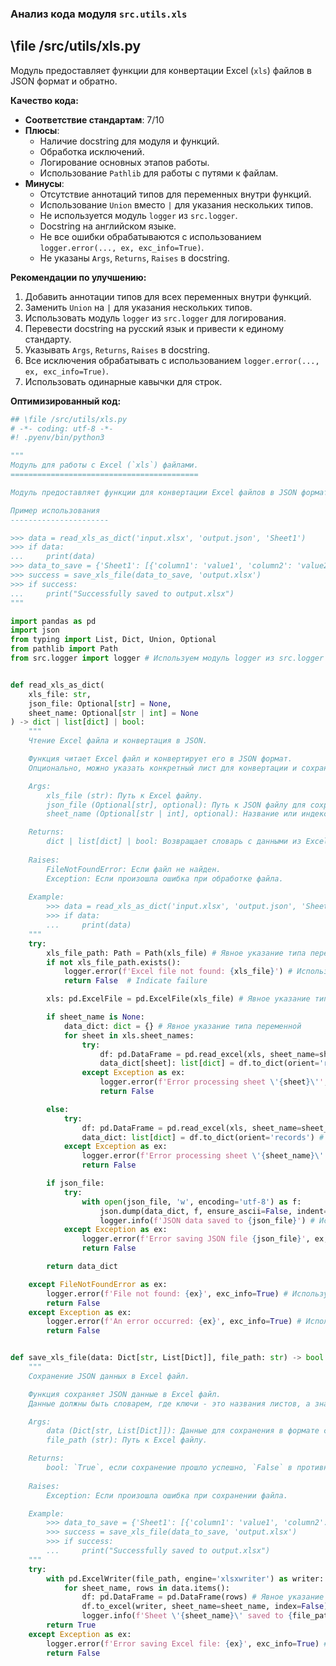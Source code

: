 ### **Анализ кода модуля `src.utils.xls`**

## \file /src/utils/xls.py

Модуль предоставляет функции для конвертации Excel (`xls`) файлов в JSON формат и обратно.

**Качество кода:**

- **Соответствие стандартам**: 7/10
- **Плюсы**:
    - Наличие docstring для модуля и функций.
    - Обработка исключений.
    - Логирование основных этапов работы.
    - Использование `Pathlib` для работы с путями к файлам.
- **Минусы**:
    - Отсутствие аннотаций типов для переменных внутри функций.
    - Использование `Union` вместо `|` для указания нескольких типов.
    - Не используется модуль `logger` из `src.logger`.
    - Docstring на английском языке.
    - Не все ошибки обрабатываются с использованием `logger.error(..., ex, exc_info=True)`.
    - Не указаны `Args`, `Returns`, `Raises` в docstring.

**Рекомендации по улучшению:**

1.  Добавить аннотации типов для всех переменных внутри функций.
2.  Заменить `Union` на `|` для указания нескольких типов.
3.  Использовать модуль `logger` из `src.logger` для логирования.
4.  Перевести docstring на русский язык и привести к единому стандарту.
5.  Указывать `Args`, `Returns`, `Raises` в docstring.
6.  Все исключения обрабатывать с использованием `logger.error(..., ex, exc_info=True)`.
7.  Использовать одинарные кавычки для строк.

**Оптимизированный код:**

```python
## \file /src/utils/xls.py
# -*- coding: utf-8 -*-
#! .pyenv/bin/python3

"""
Модуль для работы с Excel (`xls`) файлами.
==========================================

Модуль предоставляет функции для конвертации Excel файлов в JSON формат и обратно.

Пример использования
----------------------

>>> data = read_xls_as_dict('input.xlsx', 'output.json', 'Sheet1')
>>> if data:
...     print(data)
>>> data_to_save = {'Sheet1': [{'column1': 'value1', 'column2': 'value2'}]}
>>> success = save_xls_file(data_to_save, 'output.xlsx')
>>> if success:
...     print("Successfully saved to output.xlsx")
"""

import pandas as pd
import json
from typing import List, Dict, Union, Optional
from pathlib import Path
from src.logger import logger # Используем модуль logger из src.logger


def read_xls_as_dict(
    xls_file: str,
    json_file: Optional[str] = None,
    sheet_name: Optional[str | int] = None
) -> dict | list[dict] | bool:
    """
    Чтение Excel файла и конвертация в JSON.

    Функция читает Excel файл и конвертирует его в JSON формат.
    Опционально, можно указать конкретный лист для конвертации и сохранить результат в JSON файл.

    Args:
        xls_file (str): Путь к Excel файлу.
        json_file (Optional[str], optional): Путь к JSON файлу для сохранения результата. По умолчанию `None`.
        sheet_name (Optional[str | int], optional): Название или индекс листа для конвертации. По умолчанию `None`.

    Returns:
        dict | list[dict] | bool: Возвращает словарь с данными из Excel файла, список словарей, если указан конкретный лист, или `False` в случае ошибки.
    
    Raises:
        FileNotFoundError: Если файл не найден.
        Exception: Если произошла ошибка при обработке файла.
    
    Example:
        >>> data = read_xls_as_dict('input.xlsx', 'output.json', 'Sheet1')
        >>> if data:
        ...     print(data)
    """
    try:
        xls_file_path: Path = Path(xls_file) # Явное указание типа переменной
        if not xls_file_path.exists():
            logger.error(f'Excel file not found: {xls_file}') # Используем logger.error
            return False  # Indicate failure

        xls: pd.ExcelFile = pd.ExcelFile(xls_file) # Явное указание типа переменной

        if sheet_name is None:
            data_dict: dict = {} # Явное указание типа переменной
            for sheet in xls.sheet_names:
                try:
                    df: pd.DataFrame = pd.read_excel(xls, sheet_name=sheet) # Явное указание типа переменной
                    data_dict[sheet]: list[dict] = df.to_dict(orient='records') # Явное указание типа переменной
                except Exception as ex:
                    logger.error(f'Error processing sheet \'{sheet}\'', ex, exc_info=True) # Используем logger.error c exc_info
                    return False

        else:
            try:
                df: pd.DataFrame = pd.read_excel(xls, sheet_name=sheet_name) # Явное указание типа переменной
                data_dict: list[dict] = df.to_dict(orient='records') # Явное указание типа переменной
            except Exception as ex:
                logger.error(f'Error processing sheet \'{sheet_name}\'', ex, exc_info=True) # Используем logger.error c exc_info
                return False

        if json_file:
            try:
                with open(json_file, 'w', encoding='utf-8') as f:
                    json.dump(data_dict, f, ensure_ascii=False, indent=4)
                    logger.info(f'JSON data saved to {json_file}') # Используем logger.info
            except Exception as ex:
                logger.error(f'Error saving JSON file {json_file}', ex, exc_info=True)
                return False

        return data_dict

    except FileNotFoundError as ex:
        logger.error(f'File not found: {ex}', exc_info=True) # Используем logger.error c exc_info
        return False
    except Exception as ex:
        logger.error(f'An error occurred: {ex}', exc_info=True) # Используем logger.error c exc_info
        return False


def save_xls_file(data: Dict[str, List[Dict]], file_path: str) -> bool:
    """
    Сохранение JSON данных в Excel файл.

    Функция сохраняет JSON данные в Excel файл.
    Данные должны быть словарем, где ключи - это названия листов, а значения - списки словарей, представляющие строки.

    Args:
        data (Dict[str, List[Dict]]): Данные для сохранения в формате словаря.
        file_path (str): Путь к Excel файлу.

    Returns:
        bool: `True`, если сохранение прошло успешно, `False` в противном случае.
    
    Raises:
        Exception: Если произошла ошибка при сохранении файла.

    Example:
        >>> data_to_save = {'Sheet1': [{'column1': 'value1', 'column2': 'value2'}]}
        >>> success = save_xls_file(data_to_save, 'output.xlsx')
        >>> if success:
        ...     print("Successfully saved to output.xlsx")
    """
    try:
        with pd.ExcelWriter(file_path, engine='xlsxwriter') as writer:
            for sheet_name, rows in data.items():
                df: pd.DataFrame = pd.DataFrame(rows) # Явное указание типа переменной
                df.to_excel(writer, sheet_name=sheet_name, index=False)
                logger.info(f'Sheet \'{sheet_name}\' saved to {file_path}') # Используем logger.info
        return True
    except Exception as ex:
        logger.error(f'Error saving Excel file: {ex}', exc_info=True) # Используем logger.error c exc_info
        return False